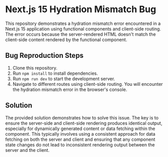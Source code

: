 # Next.js 15 Hydration Mismatch Bug

This repository demonstrates a hydration mismatch error encountered in a Next.js 15 application using functional components and client-side routing.  The error occurs because the server-rendered HTML doesn't match the client-side content rendered by the functional component.

## Bug Reproduction Steps

1. Clone this repository.
2. Run `npm install` to install dependencies.
3. Run `npm run dev` to start the development server.
4. Navigate to different routes using client-side routing.  You will encounter the hydration mismatch error in the browser's console.

## Solution

The provided solution demonstrates how to solve this issue. The key is to ensure the server-side and client-side rendering produces identical output, especially for dynamically generated content or data fetching within the component.  This typically involves using a consistent approach for data fetching on both the server and client and ensuring that any component state changes do not lead to inconsistent rendering output between the server and the client.